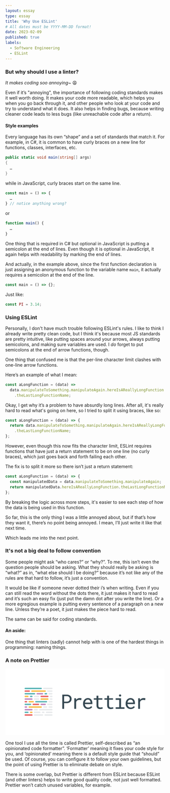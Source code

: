 ```yaml
---
layout: essay
type: essay
title: 'Why Use ESLint'
# All dates must be YYYY-MM-DD format!
date: 2023-02-09
published: true
labels:
  - Software Engineering
  - ESLint
---
```


### But why should I use a linter?

_It makes coding soo annoying~_ 😩

Even if it’s "annoying", the importance of following coding standards makes it well worth doing. It makes your code more readable, which helps you when you go back through it, and other people who look at your code and try to understand what it does. It also helps in finding bugs, because writing cleaner code leads to less bugs (like unreachable code after a return).

#### Style examples

Every language has its own “shape” and a set of standards that match it. For example, in C#, it is common to have curly braces on a new line for functions, classes, interfaces, etc.

```c#
public static void main(string[] args)
{
  …
}
```

while in JavaScript, curly braces start on the same line.

```js
const main = () => {
  …
} // notice anything wrong?
```

or

```js
function main() {
  …
}
```

One thing that is required in C# but optional in JavaScript is putting a semicolon at the end of lines. Even though it is optional in JavaScript, it again helps with readability by marking the end of lines.

And actually, in the example above, since the first function declaration is just assigning an anonymous function to the variable name `main`, it actually requires a semicolon at the end of the line.

```js
const main = () => {};
```

Just like:

```js
const PI = 3.14;
```

### Using ESLint

Personally, I don't have much trouble following ESLint's rules. I like to think I already write pretty clean code, but I think it's because most JS standards are pretty intuitive, like putting spaces around your arrows, always putting semicolons, and making sure variables are used. I _do_ forget to put semicolons at the end of arrow functions, though.

One thing that confused me is that the per-line character limit clashes with one-line arrow functions.

Here’s an example of what I mean:

```js
const aLongFunction = (data) =>
  data.manipulateToSomething.manipulateAgain.hereIsAReallyLongFunction
    .theLastLongFunctionName;
```

Okay, I get why it’s a problem to have absurdly long lines. After all, it's really hard to read what's going on here, so I tried to split it using braces, like so:

```js
const aLongFunction = (data) => {
  return data.manipulateToSomething.manipulateAgain.hereIsAReallyLongFunction
    .theLastLongFunctionName;
};
```

However, even though this now fits the character limit, ESLint requires functions that have just a return statement to be on one line (no curly braces), which just goes back and forth failing each other.

The fix is to split it more so there isn’t just a return statement:

```js
const aLongFunction = (data) => {
  const manipulatedData = data.manipulateToSomething.manipulateAgain;
  return manipulatedData.hereIsAReallyLongFunction.theLastLongFunctionName;
};
```

By breaking the logic across more steps, it's easier to see each step of how the data is being used in this function.

So far, this is the only thing I was a little annoyed about, but if that’s how they want it, there’s no point being annoyed. I mean, I’ll just write it like that next time.

Which leads me into the next point.

### It's not a big deal to follow convention

Some people might ask “who cares?” or “why?”. To me, this isn’t even the question people should be asking. What they should really be asking is “what?” as in, “what else should I be doing?” because it’s not like any of the rules are that hard to follow, it’s just a convention.

It would be like if someone never dotted their i’s when writing. Even if you can still read the word without the dots there, it just makes it hard to read and it’s such an easy fix (just put the damn dot after you write the line). Or a more egregious example is putting every sentence of a paragraph on a new line. Unless they’re a poet, it just makes the piece hard to read.

The same can be said for coding standards.

#### An aside:

One thing that linters (sadly) cannot help with is one of the hardest things in programming: naming things.

### A note on Prettier

<img class="img-fluid" src="../img/coding-standards/prettier.png">

One tool I use all the time is called Prettier, self-described as “an opinionated code formatter”. ‘Formatter’ meaning it fixes your code style for you, and ‘opinionated’ meaning there is a default style guide that “should” be used. Of course, you can configure it to follow your own guidelines, but the point of using Prettier is to eliminate debate on style.

There is some overlap, but Prettier is different from ESLint because ESLint (and other linters) helps to write good quality code, not just well formatted. Prettier won’t catch unused variables, for example.
